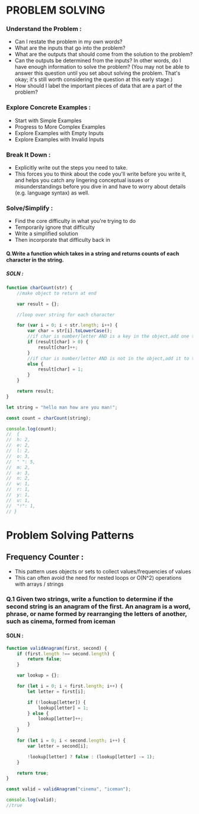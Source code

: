 # PROBLEM SOLVING

### Understand the Problem :
* Can I restate the problem in my own words?
* What are the inputs that go into the problem?
* What are the outputs that should come from the solution to the problem?
* Can the outputs be determined from the inputs? In other words, do I have enough information to solve the problem? (You may not be able to answer this question until you set about solving the problem. That's okay; it's still worth considering the question at this early stage.)
* How should I label the important pieces of data that are a part of the problem?

### Explore Concrete Examples :
* Start with Simple Examples
* Progress to More Complex Examples
* Explore Examples with Empty Inputs
* Explore Examples with Invalid Inputs

### Break It Down :
* Explicitly write out the steps you need to take.
* This forces you to think about the code you'll write before you write it, and helps you catch any lingering conceptual issues or misunderstandings before you dive in and have to worry about details (e.g. language syntax) as well.

### Solve/Simplify :
* Find the core difficulty in what you're trying to do
* Temporarily ignore that difficulty
* Write a simplified solution
* Then incorporate that difficulty back in


#### Q.Write a function which takes in a string and returns counts of each character in the string.

##### SOLN : 

```javascript
function charCount(str) {
	//make object to return at end

	var result = {};

	//loop over string for each character

	for (var i = 0; i < str.length; i++) {
		var char = str[i].toLowerCase();
		//if char is number/letter AND is a key in the object,add one to count
		if (result[char] > 0) {
			result[char]++;
		}
		//if char is number/letter AND is not in the object,add it to the object and set count to one
		else {
			result[char] = 1;
		}
	}

	return result;
}

let string = "hello man how are you man!";

const count = charCount(string);

console.log(count);
//  {
// 	h: 2,
// 	e: 2,
// 	l: 2,
// 	o: 3,
// 	" ": 5,
// 	m: 2,
// 	a: 3,
// 	n: 2,
// 	w: 1,
// 	r: 1,
// 	y: 1,
// 	u: 1,
// 	"!": 1,
// }
```

# Problem Solving Patterns

## Frequency Counter :

* This pattern uses objects or sets to collect values/frequencies of values
* This can often avoid the need for nested loops or O(N^2) operations with arrays / strings

### Q.1 Given two strings, write a function to determine if the second string is an anagram of the first. An anagram is a word, phrase, or name formed by rearranging the letters of another, such as cinema, formed from iceman

#### SOLN : 

```javascript
function validAnagram(first, second) {
	if (first.length !== second.length) {
		return false;
	}

	var lookup = {};

	for (let i = 0; i < first.length; i++) {
		let letter = first[i];

		if (!lookup[letter]) {
			lookup[letter] = 1;
		} else {
			lookup[letter]++;
		}
	}

	for (let i = 0; i < second.length; i++) {
		var letter = second[i];

		!lookup[letter] ? false : (lookup[letter] -= 1);
	}

	return true;
}

const valid = validAnagram("cinema", "iceman");

console.log(valid);
//true
```